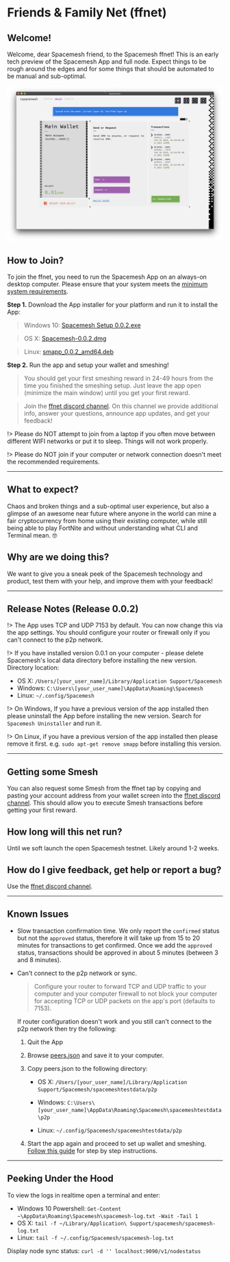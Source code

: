 # Friends & Family Net (ffnet)

## Welcome!
Welcome, dear Spacemesh friend, to the Spacemesh ffnet! This is an early tech preview of the Spacemesh App and full node. Expect things to be rough around the edges and for some things that should be automated to be manual and sub-optimal.

![](/images/v1.0/release0.0.2.png)

## How to Join?

To join the ffnet, you need to run the Spacemesh App on an always-on desktop computer. Please ensure that your system meets the [minimum system requirements](requirements).

**Step 1.** Download the App installer for your platform and run it to install the App:

> Windows 10: [Spacemesh Setup 0.0.2.exe](https://storage.googleapis.com/smapp/release_0.0.2/Spacemesh%20Setup%200.0.2.exe)

> OS X: [Spacemesh-0.0.2.dmg](https://storage.googleapis.com/smapp/release_0.0.2/Spacemesh-0.0.2.dmg)

> Linux: [smapp_0.0.2_amd64.deb](https://storage.googleapis.com/smapp/release_0.0.2/spacemesh_app_0.0.2_amd64.deb)

**Step 2.** Run the app and setup your wallet and smeshing!

> You should get your first smeshing reward in 24-49 hours from the time you finished the smeshing setup. Just leave the app open (minimize the main window) until you get your first reward.

> Join the [ffnet discord channel](https://discord.gg/KyyQKst). On this channel we provide additional info, answer your questions, announce app updates, and get your feedback!

!> Please do NOT attempt to join from a laptop if you often move between different WIFI networks or put it to sleep. Things will not work properly.

!> Please do NOT join if your computer or network connection doesn't meet the recommended requirements.

---

## What to expect?
Chaos and broken things and a sub-optimal user experience, but also a glimpse of an awesome near future where anyone in the world can mine a fair cryptocurrency from home using their existing computer, while still being able to play FortNite and without understanding what CLI and Terminal mean. 🤓

## Why are we doing this?

We want to give you a sneak peek of the Spacemesh technology and product, test them with your help, and improve them with your feedback!

---

## Release Notes (Release 0.0.2)

!> The App uses TCP and UDP 7153 by default. You can now change this via the app settings. You should configure your router or firewall only if you can't connect to the p2p network.

!> If you have installed version 0.0.1 on your computer - please delete Spacemesh's local data directory before installing the new version. Directory location:

- OS X: `/Users/[your_user_name]/Library/Application Support/Spacemesh`
- Windows: `C:\Users\[your_user_name]\AppData\Roaming\Spacemesh`
- Linux: `~/.config/Spacemesh`

!> On Windows, If you have a previous version of the app installed then please uninstall the App before installing the new version. Search for `Spacemesh Uninstaller` and run it.

!> On Linux, if you have a previous version of the app installed then please remove it first. e.g. `sudo apt-get remove smapp` before installing this version.

---

## Getting some Smesh
You can also request some Smesh from the ffnet tap by copying and pasting your account address from your wallet screen into the [ffnet discord channel](https://discord.gg/KyyQKst). This should allow you to execute Smesh transactions before getting your first reward.

## How long will this net run?
Until we soft launch the open Spacemesh testnet. Likely around 1-2 weeks.

## How do I give feedback, get help or report a bug?
Use the [ffnet discord channel](https://discord.gg/KyyQKst).

---

## Known Issues
- Slow transaction confirmation time. We only report the `confirmed` status but not the `approved` status, therefore it will take up from 15 to 20 minutes for transactions to get confirmed. Once we add the `approved` status, transactions should be approved in about 5 minutes (between 3 and 8 minutes).

- Can't connect to the p2p network or sync.

    > Configure your router to forward TCP and UDP traffic to your computer and your computer firewall to not block your computer for accepting TCP or UDP packets on the app's port (defaults to 7153).

    If router configuration doesn't work and you still can't connect to the p2p network then try the following:

    1. Quit the App
    2. Browse [peers.json](https://storage.googleapis.com/smapp/release_0.0.2/peers.json) and save it to your computer.
    3. Copy peers.json to the following directory:

        - OS X: `/Users/[your_user_name]/Library/Application Support/Spacemesh/spacemeshtestdata/p2p`

        - Windows: `C:\Users\[your_user_name]\AppData\Roaming\Spacemesh\spacemeshtestdata\p2p`

        - Linux: `~/.config/Spacemesh/spacemeshtestdata/p2p`

    4. Start the app again and proceed to set up wallet and smeshing. [Follow this guide](/guide/setup) for step by step instructions.

---

## Peeking Under the Hood
To view the logs in realtime open a terminal and enter:
- Windows 10 Powershell: `Get-Content ~\AppData\Roaming\Spacemesh\spacemesh-log.txt -Wait -Tail 1`
- OS X: `tail -f ~/Library/Application\ Support/spacemesh/spacemesh-log.txt`
- Linux: `tail -f ~/.config/Spacemesh/spacemesh-log.txt`

Display node sync status: `curl -d '' localhost:9090/v1/nodestatus`
